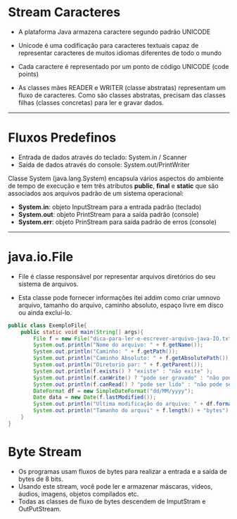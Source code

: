# Stream Caracteres

* A plataforma Java armazena caractere segundo padrão UNICODE

* Unicode é uma codificação para caracteres textuais capaz de representar caracteres de muitos idiomas diferentes de todo o mundo
* Cada caractere é representado por um ponto de código UNICODE (code points)

* As classes mães READER e WRITER (classe abstratas) representam um fluxo de caracteres. Como são classes abstratas, precisam das classes filhas (classes concretas) para ler e gravar dados.

____



# Fluxos Predefinos

- Entrada de dados através do teclado: System.in / Scanner
- Saída de dados através do console: System.out/PrintWriter



Classe System (java.lang.System) encapsula vários aspectos do ambiente de tempo de execução e tem três atributos **public**, **final** e **static** que são associados aos arquivos padrão de um sistema operacional: 

* **System.in**: objeto InputStream para a entrada padrão (teclado)
* **System.out**: objeto PrintStream para a saída padrão (console)
* **System.err**: objeto PrinStream para saída padrão de erros (console)

____



# java.io.File

* File é classe responsável por representar arquivos diretórios do seu sistema de arquivos.

* Esta classe pode fornecer informações ítei addim como criar umnovo arquivo, tamanho do arquivo, caminho absoluto, espaço livre em disco ou ainda excluí-lo.

  

```java
public class ExemploFile{
    public static void main(String[] args){
        File f = new File("dica-para-ler-e-escrever-arquivo-java-IO.txt");
        System.out.println("Nome do arquivo: " + f.getName());
        System.out.println("Caminho: " + f.getPath());
        System.out.println("Caminho Absoluto: " + f.getAbsolutePath());
        System.out.println("Diretorio par: " + f.getParent());
        System.out.println(f.exists() ? "existe" : "não exite" );
        System.out.println(f.canWrite() ? "pode ser gravado" : "não pode ser gravado");
        System.out.println(f.canRead() ? "pode ser lido" : "não pode ser lido");
        DateFormat df = new SimpleDateFormat("dd/MM/yyyy");
        Date data = new Date(f.lastModified());
        System.out.println("Ultima modificação do arquivo: " + df.format(data));
        System.out.println("Tamanho do arquvi" + f.length() + "bytes");
    }
}
```



# Byte Stream

* Os programas usam fluxos de bytes para realizar a entrada e a saída de bytes de 8 bits.
* Usando este stream, você pode ler e armazenar máscaras, vídeos, áudios, imagens, objetos compilados etc.
* Todas as classes de fluxo de bytes descendem de ImputStram e OutPutStream.

